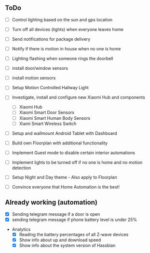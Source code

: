 ## ToDo

- [ ] Control lighting based on the sun and gps location
- [ ] Turn off all devices (lights) when everyone leaves home
- [ ] Send notifications for package delivery
- [ ] Notify if there is motion in house when no one is home
- [ ] Lighting flashing when someone rings the doorbell
- [ ] install door/window sensors
- [ ] install motion sensors
- [ ] Setup Motion Controlled Hallway Light
- [ ] Investigate, install and configure new Xiaomi Hub and components
  - [ ] Xiaomi Hub
  - [ ] Xiaomi Smart Door Sensors
  - [ ] Xiaomi Smart Human Body Sensors
  - [ ] Xiami Smart Wireless Switch
- [ ] Setup and wallmount Android Tablet with Dashboard
- [ ] Build own Floorplan with additional functionality
- [ ] Implement Guest mode to disable certain interior automations
- [ ] Implement lights to be turned off if no one is home and no motion detection
- [ ] Setup Night and Day theme - Also apply to Floorplan

- [ ] Convince everyone that Home Automation is the best!

## Already working (automation)

- [x] Sending telegram message if a door is open
- [x] sending telegram message if phone battery level is under 25%
- Analytics
	- [x] Reading the battery percentages of all Z-wave devices 
	- [x] Show info about up and download speed
	- [x] Show info about the system version of Hassbian